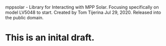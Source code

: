   mppsolar - Library for Interacting with MPP Solar.
  Focusing specifically on model LV5048 to start.
  Created by Tom Tijerina Jul 29, 2020.
  Released into the public domain.

  # This is an inital draft.